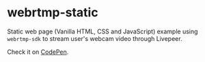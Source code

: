 # webrtmp-static

Static web page (Vanilla HTML, CSS and JavaScript) example using `webrtmp-sdk`
to stream user's webcam video through Livepeer.

Check it on [CodePen](https://codepen.io/samuelmtimbo/pen/QWgaZGL).
